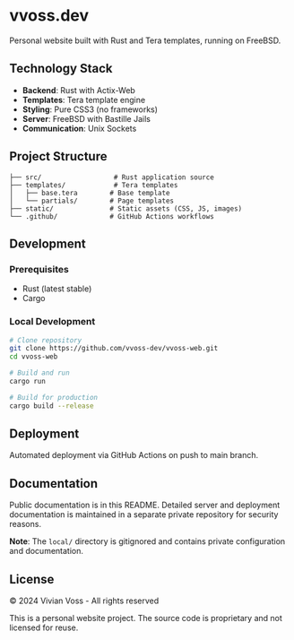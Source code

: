 # vvoss.dev

Personal website built with Rust and Tera templates, running on FreeBSD.

## Technology Stack
- **Backend**: Rust with Actix-Web
- **Templates**: Tera template engine
- **Styling**: Pure CSS3 (no frameworks)
- **Server**: FreeBSD with Bastille Jails
- **Communication**: Unix Sockets

## Project Structure
```
├── src/                  # Rust application source
├── templates/            # Tera templates
│   ├── base.tera        # Base template
│   └── partials/        # Page templates
├── static/              # Static assets (CSS, JS, images)
└── .github/             # GitHub Actions workflows
```

## Development

### Prerequisites
- Rust (latest stable)
- Cargo

### Local Development
```bash
# Clone repository
git clone https://github.com/vvoss-dev/vvoss-web.git
cd vvoss-web

# Build and run
cargo run

# Build for production
cargo build --release
```

## Deployment

Automated deployment via GitHub Actions on push to main branch.

## Documentation

Public documentation is in this README. Detailed server and deployment documentation is maintained in a separate private repository for security reasons.

**Note**: The `local/` directory is gitignored and contains private configuration and documentation.

## License
© 2024 Vivian Voss - All rights reserved

This is a personal website project. The source code is proprietary and not licensed for reuse.